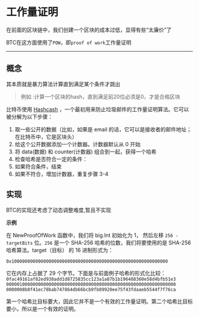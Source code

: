 # 工作量证明

在前面的区块链中，我们创建一个区块的成本过低，显得有些“太廉价”了

BTC在这方面使用了`POW`，即`proof of work`工作量证明

---

## 概念
其本质就是暴力算法计算直到满足某个条件才跳出
> 例如 :计算一个区块的hash，直到满足前20位必须是0，才是合格区块

比特币使用 [Hashcash](https://en.wikipedia.org/wiki/Hashcash) ，一个最初用来防止垃圾邮件的工作量证明算法。它可以被分解为以下步骤：

1. 取一些公开的数据（比如，如果是 email 的话，它可以是接收者的邮件地址；在比特币中，它是区块头）
2. 给这个公开数据添加一个计数器。计数器默认从 0 开始
3. 将 data(数据) 和 counter(计数器) 组合到一起，获得一个哈希
4. 检查哈希是否符合一定的条件：
5. 如果符合条件，结束
6. 如果不符合，增加计数器，重复步骤 3-4


## 实现

BTC的实现还考虑了动态调整难度,暂且不实现

**示例**

在 NewProofOfWork 函数中，我们将 big.Int 初始化为 1，
然后左移 `256 - targetBits` 位。`256` 是一个 SHA-256 哈希的位数，我们将要使用的是 SHA-256 哈希算法。target（目标） 的 16 进制形式为：

`0x10000000000000000000000000000000000000000000000000000000000`

它在内存上占据了 29 个字节。下面是与前面例子哈希的形式化比较：
`0fac49161af82ed938add1d8725835cc123a1a87b1b196488360e58d4bfb51e3
0000010000000000000000000000000000000000000000000000000000000000
0000008b0f41ec78bab747864db66bcb9fb89920ee75f43fdaaeb5544f7f76ca`

第一个哈希比目标要大，因此它并不是一个有效的工作量证明。第二个哈希比目标要小，所以是一个有效的证明。